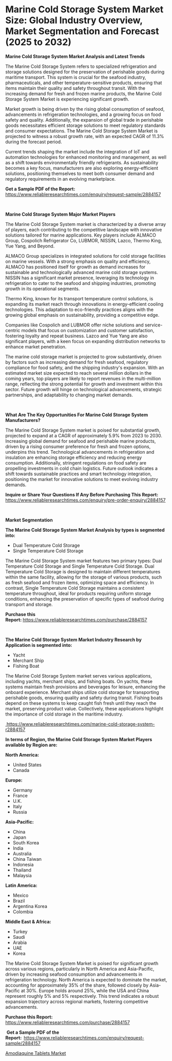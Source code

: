 <p><h1>Marine Cold Storage System Market Size: Global Industry Overview, Market Segmentation and Forecast (2025 to 2032)</h1></p><p><strong>Marine Cold Storage System Market Analysis and Latest Trends</strong></p>
<p><p>The Marine Cold Storage System refers to specialized refrigeration and storage solutions designed for the preservation of perishable goods during maritime transport. This system is crucial for the seafood industry, pharmaceuticals, and other temperature-sensitive products, ensuring that items maintain their quality and safety throughout transit. With the increasing demand for fresh and frozen marine products, the Marine Cold Storage System Market is experiencing significant growth.</p><p>Market growth is being driven by the rising global consumption of seafood, advancements in refrigeration technologies, and a growing focus on food safety and quality. Additionally, the expansion of global trade in perishable goods necessitates efficient storage solutions to meet regulatory standards and consumer expectations. The Marine Cold Storage System Market is projected to witness a robust growth rate, with an expected CAGR of 11.3% during the forecast period. </p><p>Current trends shaping the market include the integration of IoT and automation technologies for enhanced monitoring and management, as well as a shift towards environmentally friendly refrigerants. As sustainability becomes a key focus, manufacturers are also exploring energy-efficient solutions, positioning themselves to meet both consumer demand and regulatory requirements in an evolving marketplace.</p></p>
<p><strong>Get a Sample PDF of the Report:&nbsp;</strong> <a href="https://www.reliableresearchtimes.com/enquiry/request-sample/2884157?utm_campaign=2583&utm_medium=2&utm_source=Github&utm_content=ia&utm_term=13032025&utm_id=marine-cold-storage-system">https://www.reliableresearchtimes.com/enquiry/request-sample/2884157</a></p>
<p>&nbsp;</p>
<p><strong>Marine Cold Storage System Major Market Players</strong></p>
<p><p>The Marine Cold Storage System market is characterized by a diverse array of players, each contributing to the competitive landscape with innovative solutions tailored for marine applications. Key players include ALMACO Group, Cospolich Refrigerator Co, LUBMOR, NISSIN, Lazco, Thermo King, Yue Yang, and Beyond.</p><p>ALMACO Group specializes in integrated solutions for cold storage facilities on marine vessels. With a strong emphasis on quality and efficiency, ALMACO has positioned itself for growth as demand increases for sustainable and technologically advanced marine cold storage systems. NISSIN has a significant market presence, leveraging its technology in refrigeration to cater to the seafood and shipping industries, promoting growth in its operational segments.</p><p>Thermo King, known for its transport temperature control solutions, is expanding its market reach through innovations in energy-efficient cooling technologies. This adaptation to eco-friendly practices aligns with the growing global emphasis on sustainability, providing a competitive edge.</p><p>Companies like Cospolich and LUBMOR offer niche solutions and service-centric models that focus on customization and customer satisfaction, fostering loyalty and repeat business. Lazco and Yue Yang are also significant players, with a keen focus on expanding distribution networks to enhance market penetration.</p><p>The marine cold storage market is projected to grow substantively, driven by factors such as increasing demand for fresh seafood, regulatory compliance for food safety, and the shipping industry's expansion. With an estimated market size expected to reach several million dollars in the coming years, top players are likely to report revenues in the multi-million range, reflecting the strong potential for growth and investment within this sector. Future growth will hinge on technological advancements, strategic partnerships, and adaptability to changing market demands.</p></p>
<p>&nbsp;</p>
<p><strong>What Are The Key Opportunities For Marine Cold Storage System Manufacturers?</strong></p>
<p><p>The Marine Cold Storage System market is poised for substantial growth, projected to expand at a CAGR of approximately 5.9% from 2023 to 2030. Increasing global demand for seafood and perishable marine products, driven by a rising consumer preference for fresh and frozen options, underpins this trend. Technological advancements in refrigeration and insulation are enhancing storage efficiency and reducing energy consumption. Additionally, stringent regulations on food safety are propelling investments in cold chain logistics. Future outlook indicates a shift towards sustainable practices and smart technology integration, positioning the market for innovative solutions to meet evolving industry demands.</p></p>
<p><strong>Inquire or Share Your Questions If Any Before Purchasing This Report:</strong> <a href="https://www.reliableresearchtimes.com/enquiry/pre-order-enquiry/2884157?utm_campaign=2583&utm_medium=2&utm_source=Github&utm_content=ia&utm_term=13032025&utm_id=marine-cold-storage-system">https://www.reliableresearchtimes.com/enquiry/pre-order-enquiry/2884157</a></p>
<p>&nbsp;</p>
<p><strong>Market Segmentation</strong></p>
<p><strong>The Marine Cold Storage System Market Analysis by types is segmented into:</strong></p>
<p><ul><li>Dual Temperature Cold Storage</li><li>Single Temperature Cold Storage</li></ul></p>
<p><p>The Marine Cold Storage System market features two primary types: Dual Temperature Cold Storage and Single Temperature Cold Storage. Dual Temperature Cold Storage is designed to maintain different temperatures within the same facility, allowing for the storage of various products, such as fresh seafood and frozen items, optimizing space and efficiency. In contrast, Single Temperature Cold Storage maintains a consistent temperature throughout, ideal for products requiring uniform storage conditions, enhancing the preservation of specific types of seafood during transport and storage.</p></p>
<p><strong>Purchase this Report:&nbsp;</strong><a href="https://www.reliableresearchtimes.com/purchase/2884157?utm_campaign=2583&utm_medium=2&utm_source=Github&utm_content=ia&utm_term=13032025&utm_id=marine-cold-storage-system">https://www.reliableresearchtimes.com/purchase/2884157</a></p>
<p>&nbsp;</p>
<p><strong>The Marine Cold Storage System Market Industry Research by Application is segmented into:</strong></p>
<p><ul><li>Yacht</li><li>Merchant Ship</li><li>Fishing Boat</li></ul></p>
<p><p>The Marine Cold Storage System market serves various applications, including yachts, merchant ships, and fishing boats. On yachts, these systems maintain fresh provisions and beverages for leisure, enhancing the onboard experience. Merchant ships utilize cold storage for transporting perishable goods, ensuring quality and safety during transit. Fishing boats depend on these systems to keep caught fish fresh until they reach the market, preserving product value. Collectively, these applications highlight the importance of cold storage in the maritime industry.</p></p>
<p><a href="https://www.reliableresearchtimes.com/marine-cold-storage-system-r2884157?utm_campaign=2583&utm_medium=2&utm_source=Github&utm_content=ia&utm_term=13032025&utm_id=marine-cold-storage-system">&nbsp;https://www.reliableresearchtimes.com/marine-cold-storage-system-r2884157</a></p>
<p><strong>In terms of Region, the Marine Cold Storage System Market Players available by Region are:</strong></p>
<p>
    <p> <strong> North America: </strong>
        <ul>
            <li>United States</li>
            <li>Canada</li>
        </ul>
        </p> 
    <p> <strong> Europe: </strong>
        <ul>
            <li>Germany</li>
            <li>France</li>
            <li>U.K.</li>
            <li>Italy</li>
            <li>Russia</li>
        </ul>
        </p> 
    <p> <strong> Asia-Pacific: </strong>
        <ul>
            <li>China</li>
            <li>Japan</li>
            <li>South Korea</li>
            <li>India</li>
            <li>Australia</li>
            <li>China Taiwan</li>
            <li>Indonesia</li>
            <li>Thailand</li>
            <li>Malaysia</li>
        </ul>
        </p> 
    <p> <strong> Latin America: </strong>
        <ul>
            <li>Mexico</li>
            <li>Brazil</li>
            <li>Argentina Korea</li>
            <li>Colombia</li>
        </ul>
        </p> 
    <p> <strong> Middle East & Africa: </strong>
        <ul>
            <li>Turkey</li>
            <li>Saudi</li>
            <li>Arabia</li>
            <li>UAE</li>
            <li>Korea</li>
        </ul>
    </p>
    </p>
<p><p>The Marine Cold Storage System Market is poised for significant growth across various regions, particularly in North America and Asia-Pacific, driven by increasing seafood consumption and advancements in refrigeration technology. North America is expected to dominate the market, accounting for approximately 35% of the share, followed closely by Asia-Pacific at 30%. Europe holds around 25%, while the USA and China represent roughly 5% and 5% respectively. This trend indicates a robust expansion trajectory across regional markets, fostering competitive advancements.</p></p>
<p><strong>Purchase this Report: </strong><a href="https://www.reliableresearchtimes.com/purchase/2884157?utm_campaign=2583&utm_medium=2&utm_source=Github&utm_content=ia&utm_term=13032025&utm_id=marine-cold-storage-system">https://www.reliableresearchtimes.com/purchase/2884157</a></p>
<p>&nbsp;<strong>Get a Sample PDF of the Report:&nbsp;&nbsp;</strong><a href="https://www.reliableresearchtimes.com/enquiry/request-sample/2884157?utm_campaign=2583&utm_medium=2&utm_source=Github&utm_content=ia&utm_term=13032025&utm_id=marine-cold-storage-system">https://www.reliableresearchtimes.com/enquiry/request-sample/2884157</a></p>
<p><strong></strong></p>
<p><p><a href="https://github.com/manesros8/Market-Research-Report-List-1/blob/main/amodiaquine-tablets-market.md?utm_campaign=2583&utm_medium=2&utm_source=Github&utm_content=ia&utm_term=13032025&utm_id=marine-cold-storage-system">Amodiaquine Tablets Market</a></p></p>